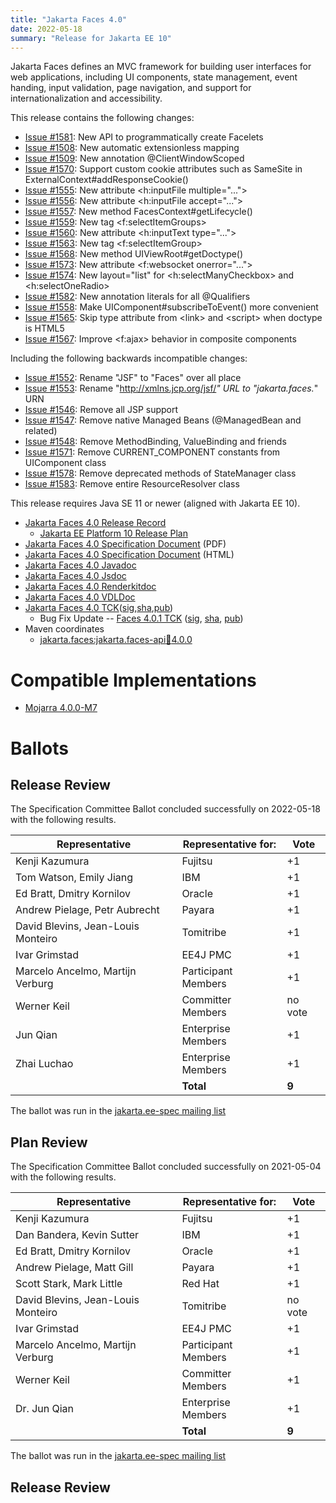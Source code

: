 ```yaml
---
title: "Jakarta Faces 4.0"
date: 2022-05-18
summary: "Release for Jakarta EE 10"
---
```

Jakarta Faces defines an MVC framework for building user interfaces for web applications,
including UI components, state management, event handing, input validation, page navigation, and
support for internationalization and accessibility.

This release contains the following changes:

* [Issue #1581](https://github.com/eclipse-ee4j/faces-api/issues/1581): New API to programmatically create Facelets
* [Issue #1508](https://github.com/eclipse-ee4j/faces-api/issues/1508): New automatic extensionless mapping
* [Issue #1509](https://github.com/eclipse-ee4j/faces-api/issues/1509): New annotation @ClientWindowScoped
* [Issue #1570](https://github.com/eclipse-ee4j/faces-api/issues/1570): Support custom cookie attributes such as SameSite in ExternalContext#addResponseCookie()
* [Issue #1555](https://github.com/eclipse-ee4j/faces-api/issues/1555): New attribute &lt;h:inputFile multiple="...">
* [Issue #1556](https://github.com/eclipse-ee4j/faces-api/issues/1556): New attribute &lt;h:inputFile accept="...">
* [Issue #1557](https://github.com/eclipse-ee4j/faces-api/issues/1557): New method FacesContext#getLifecycle()
* [Issue #1559](https://github.com/eclipse-ee4j/faces-api/issues/1559): New tag &lt;f:selectItemGroups>
* [Issue #1560](https://github.com/eclipse-ee4j/faces-api/issues/1560): New attribute &lt;h:inputText type="...">
* [Issue #1563](https://github.com/eclipse-ee4j/faces-api/issues/1563): New tag &lt;f:selectItemGroup>
* [Issue #1568](https://github.com/eclipse-ee4j/faces-api/issues/1568): New method UIViewRoot#getDoctype()
* [Issue #1573](https://github.com/eclipse-ee4j/faces-api/issues/1573): New attribute &lt;f:websocket onerror="...">
* [Issue #1574](https://github.com/eclipse-ee4j/faces-api/issues/1574): New layout="list" for &lt;h:selectManyCheckbox> and &lt;h:selectOneRadio>
* [Issue #1582](https://github.com/eclipse-ee4j/faces-api/issues/1582): New annotation literals for all @Qualifiers
* [Issue #1558](https://github.com/eclipse-ee4j/faces-api/issues/1558): Make UIComponent#subscribeToEvent() more convenient
* [Issue #1565](https://github.com/eclipse-ee4j/faces-api/issues/1565): Skip type attribute from &lt;link> and &lt;script> when doctype is HTML5
* [Issue #1567](https://github.com/eclipse-ee4j/faces-api/issues/1567): Improve &lt;f:ajax> behavior in composite components

Including the following backwards incompatible changes:

* [Issue #1552](https://github.com/eclipse-ee4j/faces-api/issues/1552): Rename "JSF" to "Faces" over all place
* [Issue #1553](https://github.com/eclipse-ee4j/faces-api/issues/1553): Rename "http://xmlns.jcp.org/jsf/*" URL to "jakarta.faces.*" URN
* [Issue #1546](https://github.com/eclipse-ee4j/faces-api/issues/1546): Remove all JSP support
* [Issue #1547](https://github.com/eclipse-ee4j/faces-api/issues/1547): Remove native Managed Beans (@ManagedBean and related)
* [Issue #1548](https://github.com/eclipse-ee4j/faces-api/issues/1548): Remove MethodBinding, ValueBinding and friends
* [Issue #1571](https://github.com/eclipse-ee4j/faces-api/issues/1571): Remove CURRENT_COMPONENT constants from UIComponent class
* [Issue #1578](https://github.com/eclipse-ee4j/faces-api/issues/1578): Remove deprecated methods of StateManager class
* [Issue #1583](https://github.com/eclipse-ee4j/faces-api/issues/1583): Remove entire ResourceResolver class

This release requires Java SE 11 or newer (aligned with Jakarta EE 10).

* [Jakarta Faces 4.0 Release Record](https://projects.eclipse.org/projects/ee4j.faces/releases/4.0)
    * [Jakarta EE Platform 10 Release Plan](https://eclipse-ee4j.github.io/jakartaee-platform/jakartaee10/JakartaEE10#jakarta-ee-10-release-plan)
* [Jakarta Faces 4.0 Specification Document](./jakarta-faces-4.0.pdf) (PDF)
* [Jakarta Faces 4.0 Specification Document](./jakarta-faces-4.0.html) (HTML)
* [Jakarta Faces 4.0 Javadoc](./apidocs)
* [Jakarta Faces 4.0 Jsdoc](./jsdoc)
* [Jakarta Faces 4.0 Renderkitdoc](./renderkitdoc)
* [Jakarta Faces 4.0 VDLDoc](./vdldoc)
* [Jakarta Faces 4.0 TCK](https://download.eclipse.org/jakartaee/faces/4.0/jakarta-faces-tck-4.0.0.zip)([sig](https://download.eclipse.org/jakartaee/faces/4.0/jakarta-faces-tck-4.0.0.zip.sig),[sha](https://download.eclipse.org/jakartaee/faces/4.0/jakarta-faces-tck-4.0.0.zip.sha256),[pub](https://raw.githubusercontent.com/jakartaee/specification-committee/master/jakartaee-spec-committee.pub))
    * Bug Fix Update -- [Faces 4.0.1 TCK](https://download.eclipse.org/jakartaee/faces/4.0/jakarta-faces-tck-4.0.1.zip) ([sig](https://download.eclipse.org/jakartaee/faces/4.0/jakarta-faces-tck-4.0.1.zip.sig), [sha](https://download.eclipse.org/jakartaee/faces/4.0/jakarta-faces-tck-4.0.1.zip.sha256), [pub](https://raw.githubusercontent.com/jakartaee/specification-committee/master/jakartaee-spec-committee.pub))
* Maven coordinates
  * [jakarta.faces:jakarta.faces-api:jar:4.0.0](https://search.maven.org/artifact/jakarta.faces/jakarta.faces-api/4.0.0/jar)


# Compatible Implementations

* [Mojarra 4.0.0-M7](https://github.com/eclipse-ee4j/mojarra/releases/download/4.0.0-M7-RELEASE/jakarta.faces-4.0.0-M7.jar)

# Ballots
## Release Review

The Specification Committee Ballot concluded successfully on 2022-05-18 with the following results.

| Representative                                 | Representative for: | Vote   |
|------------------------------------------------|---------------------|--------|
| Kenji Kazumura                                 | Fujitsu             |    +1  |
| Tom Watson, Emily Jiang                        | IBM                 |    +1  |
| Ed Bratt, Dmitry Kornilov                      | Oracle              |    +1  |
| Andrew Pielage, Petr Aubrecht                  | Payara              |    +1  |
| David Blevins, Jean-Louis Monteiro             | Tomitribe           |    +1  |
| Ivar Grimstad                                  | EE4J PMC            |    +1  |
| Marcelo Ancelmo, Martijn Verburg               | Participant Members |    +1  |
| Werner Keil                                    | Committer Members   | no vote|
| Jun Qian                                       | Enterprise Members  |    +1  |
| Zhai Luchao                                    | Enterprise Members  |    +1  |
|                                                | **Total**           |  **9** |

The ballot was run in the [jakarta.ee-spec mailing list](https://www.eclipse.org/lists/jakarta.ee-spec/msg02500.html)

## Plan Review

The Specification Committee Ballot concluded successfully on 2021-05-04 with the following results.

| Representative                                 | Representative for: |  Vote   |
|------------------------------------------------|---------------------|---------|
| Kenji Kazumura                                 | Fujitsu             |   +1    |
| Dan Bandera, Kevin Sutter                      | IBM                 |   +1    |
| Ed Bratt, Dmitry Kornilov                      | Oracle              |   +1    |
| Andrew Pielage, Matt Gill                      | Payara              |   +1    |
| Scott Stark, Mark Little                       | Red Hat             |   +1    |
| David Blevins, Jean-Louis Monteiro             | Tomitribe           | no vote |
| Ivar Grimstad                                  | EE4J PMC            |   +1    |
| Marcelo Ancelmo, Martijn Verburg               | Participant Members |   +1    |
| Werner Keil                                    | Committer Members   |   +1    |
| Dr. Jun Qian                                   | Enterprise Members  |   +1    |
|                                                | **Total**           |  **9**  |

The ballot was run in the [jakarta.ee-spec mailing list](https://www.eclipse.org/lists/jakarta.ee-spec/msg01624.html)

## Release Review


